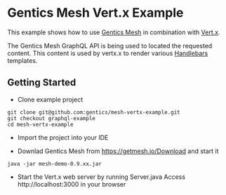 # Gentics Mesh Vert.x Example

This example shows how to use [Gentics Mesh](https://getmesh.io) in combination with [Vert.x](http://vertx.io/). 

The Gentics Mesh GraphQL API is being used to located the requested content. This content is used by vertx.x to render various [Handlebars](https://github.com/jknack/handlebars.java) templates.

## Getting Started

* Clone example project
```
git clone git@github.com:gentics/mesh-vertx-example.git
git checkout graphql-example
cd mesh-vertx-example
```

* Import the project into your IDE 

* Downlad Gentics Mesh from https://getmesh.io/Download and start it

```java -jar mesh-demo-0.9.xx.jar```

* Start the Vert.x web server by running Server.java
Access http://localhost:3000 in your browser

